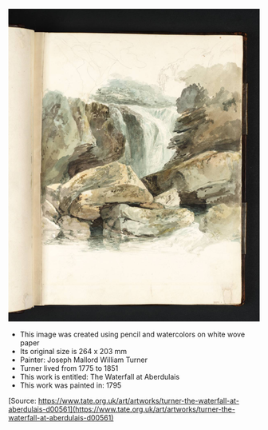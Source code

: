 ![Aberdulais Falls-Turner-1795](https://github.com/EO4wellness/T-I-L/blob/main/polyglot/gales/OpenLearn/Aberdulais%20Falls%20Welsh%20heritage/Joseph-Mallord-William-Turner-The-Waterfall-at-Aberdulais-1795-creative-commons.jpg)


* This image was created using pencil and watercolors on white wove paper
* Its original size is 264 x 203 mm 
* Painter: Joseph Mallord William Turner
* Turner lived from 1775 to 1851
* This work is entitled: The Waterfall at Aberdulais
* This work was painted in: 1795


[Source: https://www.tate.org.uk/art/artworks/turner-the-waterfall-at-aberdulais-d00561](https://www.tate.org.uk/art/artworks/turner-the-waterfall-at-aberdulais-d00561)

